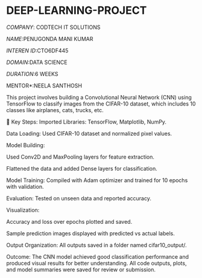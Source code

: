 # DEEP-LEARNING-PROJECT

*COMPANY*: CODTECH IT SOLUTIONS

*NAME*:PENUGONDA MANI KUMAR

*INTEREN ID*:CTO6DF445

*DOMAIN*:DATA SCIENCE

*DURATION*:6 WEEKS

MENTOR*:NEELA SANTHOSH

This project involves building a Convolutional Neural Network (CNN) using TensorFlow to classify images from the CIFAR-10 dataset, which includes 10 classes like airplanes, cats, trucks, etc.

🔹 Key Steps:
Imported Libraries: TensorFlow, Matplotlib, NumPy.

Data Loading: Used CIFAR-10 dataset and normalized pixel values.

Model Building:

Used Conv2D and MaxPooling layers for feature extraction.

Flattened the data and added Dense layers for classification.

Model Training: Compiled with Adam optimizer and trained for 10 epochs with validation.

Evaluation: Tested on unseen data and reported accuracy.

Visualization:

Accuracy and loss over epochs plotted and saved.

Sample prediction images displayed with predicted vs actual labels.

Output Organization: All outputs saved in a folder named cifar10_output/.

Outcome:
The CNN model achieved good classification performance and produced visual results for better understanding. All code outputs, plots, and model summaries were saved for review or submission.

